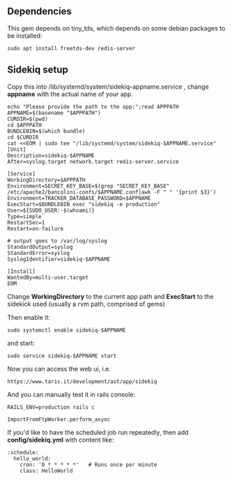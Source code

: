 Dependencies
------------

This gem depends on tiny\_tds, which depends on some debian packages to
be installed:

    sudo apt install freetds-dev redis-server

Sidekiq setup
-------------

Copy this into /lib/systemd/system/sidekiq-appname.service , change
**appname** with the actual name of your app.

    echo "Please provide the path to the app:";read APPPATH
    APPNAME=$(basename "$APPPATH")
    CURDIR=$(pwd)
    cd $APPPATH
    BUNDLEBIN=$(which bundle)
    cd $CURDIR
    cat <<EOM | sudo tee "/lib/systemd/system/sidekiq-$APPNAME.service"
    [Unit]
    Description=sidekiq-$APPNAME
    After=syslog.target network.target redis-server.service

    [Service]
    WorkingDirectory=$APPPATH
    Environment=SECRET_KEY_BASE=$(grep "SECRET_KEY_BASE" /etc/apache2/bancolini-confs/$APPNAME.conf|awk -F " " '{print $3}')
    Environment=TRACKER_DATABASE_PASSWORD=$APPNAME
    ExecStart=$BUNDLEBIN exec "sidekiq -e production" 
    User=${SUDO_USER:-$(whoami)}
    Type=simple
    RestartSec=1
    Restart=on-failure

    # output goes to /var/log/syslog
    StandardOutput=syslog
    StandardError=syslog
    SyslogIdentifier=sidekiq-$APPNAME

    [Install]
    WantedBy=multi-user.target
    EOM

Change **WorkingDirectory** to the current app path and **ExecStart** to
the sidekick used (usually a rvm path, comprised of gems)

Then enable it:

    sudo systemctl enable sidekiq-$APPNAME

and start:

    sudo service sidekiq-$APPNAME start

Now you can access the web ui, i.e.

    https://www.taris.it/development/ast/app/sidekiq

And you can manually test it in rails console:

    RAILS_ENV=production rails c

    ImportFromFtpWorker.perform_async

If you'd like to have the scheduled job run repeatedly, then add
**config/sidekiq.yml** with content like:

    :schedule:
      hello_world:
        cron: '0 * * * * *'   # Runs once per minute
        class: HelloWorld